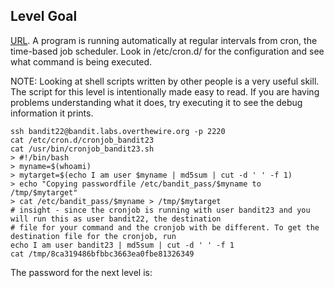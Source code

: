 ## Level Goal

[URL](https://overthewire.org/wargames/bandit/bandit23.html).
A program is running automatically at regular intervals from cron, the time-based job scheduler.
Look in /etc/cron.d/ for the configuration and see what command is being executed.

NOTE: Looking at shell scripts written by other people is a very useful skill. The script for this level is intentionally
made easy to read. If you are having problems understanding what it does, try executing it to see the debug information it prints.

```shell
ssh bandit22@bandit.labs.overthewire.org -p 2220
cat /etc/cron.d/cronjob_bandit23
cat /usr/bin/cronjob_bandit23.sh
> #!/bin/bash
> myname=$(whoami)
> mytarget=$(echo I am user $myname | md5sum | cut -d ' ' -f 1)
> echo "Copying passwordfile /etc/bandit_pass/$myname to /tmp/$mytarget"
> cat /etc/bandit_pass/$myname > /tmp/$mytarget
# insight - since the cronjob is running with user bandit23 and you will run this as user bandit22, the destination
# file for your command and the cronjob with be different. To get the destination file for the cronjob, run
echo I am user bandit23 | md5sum | cut -d ' ' -f 1
cat /tmp/8ca319486bfbbc3663ea0fbe81326349
```
The password for the next level is: <!-- 0Zf11ioIjMVN551jX3CmStKLYqjk54Ga -->